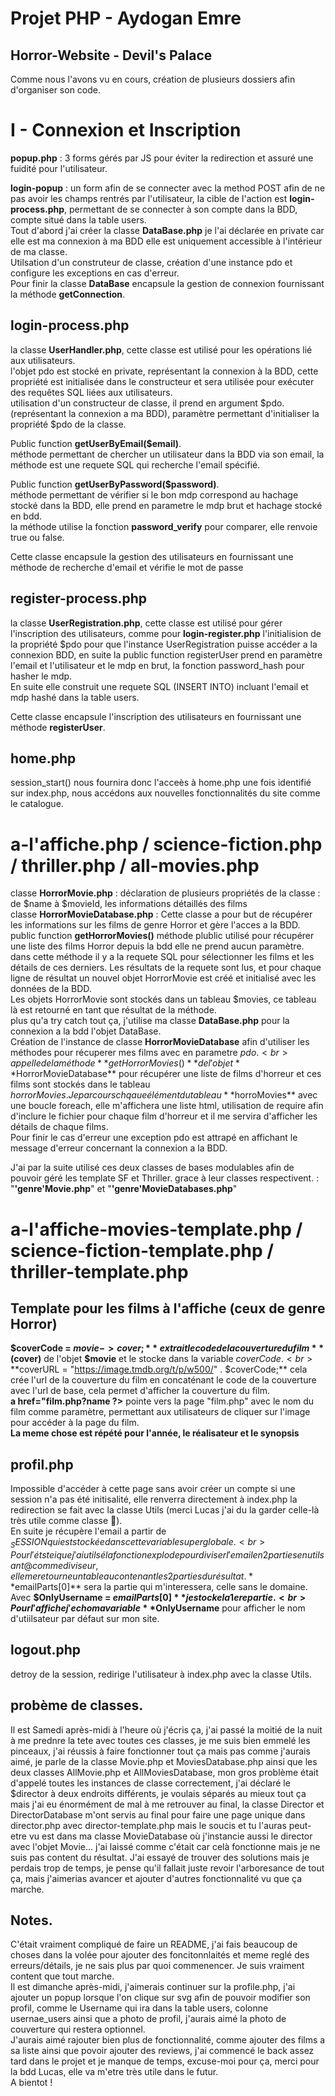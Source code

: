 # Projet PHP - Aydogan Emre 
## Horror-Website - Devil's Palace 
Comme nous l'avons vu en cours, création de plusieurs dossiers afin d'organiser son code. 

# I - Connexion et Inscription 
**popup.php** : 3 forms gérés par JS pour éviter la redirection et assuré une fuidité pour l'utilisateur.

**login-popup** : un form afin de se connecter avec la method POST afin de ne pas avoir les champs rentrés par l'utilisateur, la cible de l'action est **login-process.php**, permettant de se connecter à son compte dans la BDD, compte situé dans la table users.<br>
Tout d'abord j'ai créer la classe **DataBase.php** je l'ai déclarée en private car elle est ma connexion à ma BDD elle est uniquement accessible à l'intérieur de ma classe.<br>
Utilsation d'un construteur de classe, création d'une instance pdo et configure les exceptions en cas d'erreur.<br>
Pour finir la classe **DataBase** encapsule la gestion de connexion fournissant la méthode **getConnection**.

## login-process.php 
la classe **UserHandler.php**, cette classe est utilisé pour les opérations lié aux utilisateurs.<br>
l'objet pdo est stocké en private, représentant la connexion à la BDD, cette propriété est initialisée dans le constructeur et sera utilisée pour exécuter des requêtes SQL liées aux utilisateurs.<br>
utilisation d'un constructeur de classe, il prend en argument $pdo. (représentant la connexion a ma BDD), paramètre permettant d'initialiser la propriété $pdo de la classe.

Public function **getUserByEmail($email)**. <br>
méthode permettant de chercher un utilisateur dans la BDD via son email, la méthode est une requete SQL qui recherche l'email spécifié.<br>

Public function **getUserByPassword($password)**. <br>
méthode permettant de vérifier si le bon mdp correspond au hachage stocké dans la BDD, elle prend en parametre le mdp brut et hachage stocké en bdd.<br>
la méthode utilise la fonction **password_verify** pour comparer, elle renvoie true ou false.<br>

Cette classe encapsule la gestion des utilisateurs en fournissant une méthode de recherche d'email et vérifie le mot de passe

## register-process.php 
la classe **UserRegistration.php**, cette classe est utilisé pour gérer l'inscription des utilisateurs, comme pour **login-register.php** l'initialision de la propriété $pdo pour que l'instance UserRegistration puisse accéder a la connexion BDD, en suite la public function registerUser prend en paramètre l'email et l'utilisateur et le mdp en brut, la fonction password_hash pour hasher le mdp.<br>
En suite elle construit une requete SQL (INSERT INTO) incluant l'email et mdp hashé dans la table users.<br>

Cette classe encapsule l'inscription des utilisateurs en fournissant une méthode **registerUser**.

## home.php
session_start() nous fournira donc l'acceès à home.php une fois identifié sur index.php, nous accédons aux nouvelles fonctionnalités du site comme le catalogue. 
# a-l'affiche.php / science-fiction.php / thriller.php / all-movies.php
classe **HorrorMovie.php** : 
déclaration de plusieurs propriétés de la classe : de $name à $movieId, les informations détaillés des films<br>
classe **HorrorMovieDatabase.php** : 
Cette classe a pour but de récupérer les informations sur les films de genre Horror et gère l'acces a la BDD.<br>
public function **getHorrorMovies()** méthode plublic utilisé pour récupérer une liste des films Horror depuis la bdd elle ne prend aucun paramètre. dans cette méthode il y a la requete SQL pour sélectionner les films et les détails de ces derniers. Les résultats de la requete sont lus, et pour chaque ligne
de résultat un nouvel objet HorrorMovie est créé et
initialisé avec les données de la BDD.<br>
Les objets HorrorMovie sont stockés dans un tableau $movies, ce tableau là est retourné en tant que résultat de la méthode.<br>
plus qu'a try catch tout ça, j'utilise ma classe
**DataBase.php** pour la connexion a la bdd l'objet
DataBase.<br> Création de l'instance de classe
**HorrorMovieDatabase** afin d'utiliser les méthodes
pour récuperer mes films avec en parametre $pdo.<br> appelle de la méthode **getHorrorMovies()** de l'objet **$HorrorMovieDatabase** pour récupérer une liste de films d'horreur et ces films sont stockés dans le tableau $horrorMovies.
Je parcours chqaue élément du tableau **$horroMovies** avec une boucle foreach, elle m'affichera une liste html, utilisation de require afin d'inclure le fichier pour chaque film d'horreur et il me servira d'afficher les détails de chaque films.<br>Pour finir le cas d'erreur une exception pdo est attrapé en affichant le message d'erreur concernant la connexion a la BDD.<br>

J'ai par la suite utilisé ces deux classes de bases modulables afin de pouvoir géré les template SF et Thriller. grace à leur classes respectivent. : "**'genre'Movie.php**" et "**'genre'MovieDatabases.php**"
# a-l'affiche-movies-template.php / science-fiction-template.php / thriller-template.php
## Template pour les films à l'affiche (ceux de genre Horror) 
**$coverCode = $movie->cover;**  extrait le code de la couverture du film **($cover)** de l'objet **$movie** et le stocke dans la variable $coverCode.<br>
**$coverURL = "https://image.tmdb.org/t/p/w500/" . $coverCode;** cela crée l'url de la couverture du film en concaténant le code de la couverture avec l'url de base, cela permet d'afficher la couverture du film.<br>
**a href="film.php?<?= $movie->name ?>** pointe vers la page "film.php" avec le nom du film comme paramètre, permettant aux utilisateurs de cliquer sur l'image pour accéder à la page du film.<br> 
**La meme chose est répété pour l'année, le réalisateur et le synopsis** 

## profil.php 
Impossible d'accéder à cette page sans avoir créer un compte si une session n'a pas été initisalité, elle renverra directement à index.php la redirection se fait avec la classe Utils (merci Lucas j'ai du la garder celle-là très utile comme classe 🤡).<br>
En suite je récupère l'email a partir de $_SESSION qui est stockée dans cette variable super globale.<br>
Pour l'étsteique j'ai utilsé la fonction explode pour diviser l'email en 2 parties en utilsant @ comme diviseur, elle me retourne un tableau contenant les 2 parties du résultat. **$emailParts[0]** sera la partie qui m'interessera, celle sans le domaine. Avec **$OnlyUsername = $emailParts[0]** je stocke la 1ere partie.<br>
Pour l'affiche j'echo ma variable **$OnlyUsername** pour afficher le nom d'utiilsateur par défaut sur mon site. 
## logout.php 
detroy de la session, redirige l'utilisateur à index.php avec la classe Utils.   

## probème de classes. 
Il est Samedi après-midi à l'heure où j'écris ça, j'ai passé la moitié de la nuit à me prednre la tete avec toutes ces classes, je me suis bien emmelé les pinceaux, j'ai réussis à faire fonctionner tout ça mais pas comme j'aurais aimé, je parle de la classe Movie.php et MoviesDatabase.php ainsi que les deux classes AllMovie.php et AllMoviesDatabase, mon gros problème était d'appelé toutes les instances de classe correctement, j'ai déclaré le $director à deux endroits différents, je voulais séparés au mieux tout ça mais j'ai eu énormément de mal à me retrouver au final, la classe Director et DirectorDatabase m'ont servis au final pour faire une page unique dans director.php avec director-template.php mais le soucis et tu l'auras peut-etre vu est dans ma classe MovieDatabase où j'instancie aussi le director avec l'objet Movie... j'ai laissé comme c'était car celà fonctionne mais je ne suis pas content du résultat. J'ai essayé de trouver des solutions mais je perdais trop de temps, je pense qu'il fallait juste revoir l'arboresance de tout ça, mais j'aimerias avancer et ajouter d'autres fonctionnalité vu que ça marche. 
 
## Notes. 
C'était vraiment compliqué de faire un README, j'ai fais beaucoup de choses dans la volée pour ajouter des foncitonnlaités et meme reglé des erreurs/détails, je ne sais plus par quoi commenencer. 
Je suis vraiment content que tout marche. <br>
Il est dimanche après-midi, j'aimerais continuer sur la profile.php, j'ai ajouter un popup lorsque l'on clique sur svg afin de pouvoir modifier son profil, comme le Username qui ira dans la table users, colonne usernae_users ainsi que a photo de profil, j'aurais aimé la photo de couverture qui restera optionnel.<br>
J'aurais aimé rajouter bien plus de fonctionnalité, comme ajouter des films a sa liste ainsi que povoir ajouter des reviews, j'ai commencé le back assez tard dans le projet et je manque de temps, excuse-moi pour ça, merci pour la bdd Lucas, elle va m'etre très utile dans le futur.<br>
A bientot ! 

